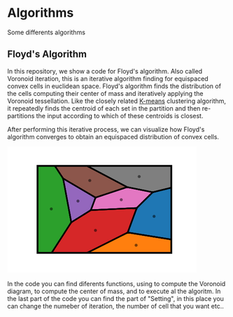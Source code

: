 # Algorithms
Some differents algorithms

## Floyd's Algorithm 

In this repository, we show a code for Floyd's algorithm. Also called Voronoid iteration, this is an iterative algorithm finding for equispaced convex
cells in euclidean space. Floyd's algorithm finds the distribution of the cells computing their center of mass and iteratively applying the Voronoid tessellation.
Like the closely related [K-means](https://en.wikipedia.org/wiki/K-means_clustering) clustering algorithm, it repeatedly finds the centroid of each set in the 
partition and then re-partitions the input according to which of these centroids is closest.

After performing this iterative process, we can visualize how Floyd's algorithm converges to obtain an equispaced distribution of convex cells. 

![Lloyd iterations](/Floyd_Algorithm/Lloyd_algorithm_P350_S6_Dim2x2_I200_N8.gif)

In the code you can find diferents functions, using to compute the Voronoid diagram, to compute the center of mass, and to execute al the algoritm. In the 
last part of the code you can find the part of "Setting", in this place you can change the numeber of iteration, the number of cell that you want etc.. 
